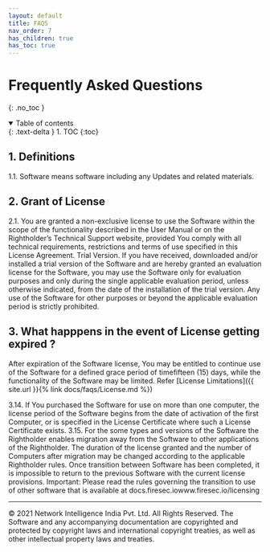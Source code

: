 ```yaml
---
layout: default
title: FAQS
nav_order: 7
has_children: true
has_toc: true
---
```


# [](#header-1) Frequently Asked Questions
{: .no_toc }

<details open markdown="block">
  <summary>
    Table of contents
  </summary>
  {: .text-delta }
1. TOC
{:toc}
</details>


## 1. Definitions 

1.1. Software means software including any Updates and related materials. 

## 2. Grant of License 

2.1. You are granted a non-exclusive license to use the Software within the scope of the functionality described in the User Manual or on the Rightholder’s Technical Support website, provided You comply with all technical requirements, restrictions and terms of use specified in this License Agreement. 
Trial Version. If you have received, downloaded and/or installed a trial version of the Software and are hereby granted an evaluation license for the Software, you may use the Software only for evaluation purposes and only during the single applicable evaluation period, unless otherwise indicated, from the date of the installation of the trial version. Any use of the Software for other purposes or beyond the applicable evaluation period is strictly prohibited. 


## 3. What happpens in the event of License getting expired ?
 
After expiration of the Software license, You may be entitled to continue use of the Software for a defined grace period of timefifteen (15) days, while the functionality of the Software may be limited. Refer [License Limitations]({{ site.url }}{% link docs/faqs/License.md %})



3.14. If You purchased the Software for use on more than one computer, the license period of the Software begins from the date of activation of the first Computer, or is specified in the License Certificate where such a License Certificate exists. 
3.15. For the some types and versions of the Software the Rightholder enables migration away from the Software to other applications of the Rightholder. The duration of the license granted and the number of Computers after migration may be changed according to the applicable Rightholder rules. Once transition between Software has been completed, it is impossible to return to the previous Software with the current license provisions. 
Important: Please read the rules governing the transition to use of other software that is available at docs.firesec.iowww.firesec.io/licensing 

* * *
© 2021 Network Intelligence India Pvt. Ltd. All Rights Reserved.
 The Software and any accompanying documentation are copyrighted and protected by copyright laws and international copyright treaties, as well as other intellectual property laws and treaties.
